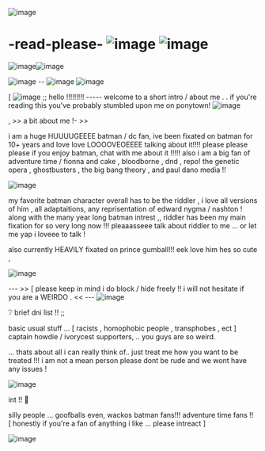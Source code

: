    ![image](https://github.com/user-attachments/assets/90f4678e-7938-49e3-afe9-b0f39c97a0f2)   
# -read-please- ![image](https://github.com/user-attachments/assets/b91d63a0-645d-4ae4-9e23-bc54320f2c0d) ![image](https://github.com/user-attachments/assets/17932886-587a-43e1-8503-0b05feea5110)

![image](https://github.com/user-attachments/assets/eff3630f-7e5e-445c-a479-6c44b9037373)![image](https://github.com/user-attachments/assets/eff3630f-7e5e-445c-a479-6c44b9037373)

![image](https://github.com/user-attachments/assets/c9cb586f-2b3d-487f-9e8c-4c4a0684862c)       --      ![image](https://github.com/user-attachments/assets/30e08165-243d-4fd9-969b-ac59f93f1aea)    ![image](https://github.com/user-attachments/assets/f871d01b-7c27-4bfc-adab-23ecda391fcf)




 
 [   ![image](https://github.com/user-attachments/assets/f88b32d4-2945-4871-b93a-e14c0ab6a18e) ;; hello !!!!!!!!!  -----   welcome to a short intro / about me  . . if you're reading this you've probably stumbled upon me on ponytown!   ![image](https://github.com/user-attachments/assets/b25bd93a-43b9-4b9b-8e41-49996554fc32)


   , >>    a bit about me  !- >>




 i am a huge HUUUUGEEEE batman / dc fan, ive been fixated on batman for 10+ years and love love LOOOOVEOEEEE talking about it!!!! please please please if you enjoy batman, chat with me about it !!!!!
   also i am a big fan of adventure time  /  fionna and cake  ,  bloodborne , dnd , repo! the genetic opera , ghostbusters , the big bang theory , and paul dano media !!  



![image](https://github.com/user-attachments/assets/55a48f0e-bf8c-4267-839d-3646d5edbc98)



 my favorite batman character overall has to be the riddler , i love all versions of him , all adaptaitions, any reprisentation of edward nygma / nashton ! along with the many year long batman 
           intrest  ,, riddler has been my main fixation for so very long now !!! pleaaasseee talk about riddler to me ... or let me yap i loveee to talk !


 also currently HEAVILY fixated on prince gumball!!! eek love him hes so cute , 

![image](https://github.com/user-attachments/assets/2dc56142-c1df-42d0-b904-04d32f9698e1)


 --- >> [ please keep in mind i do block / hide freely !! i will not hesitate if you are a WEIRDO . << ---  ![image](https://github.com/user-attachments/assets/dcda3c58-c9e8-4772-b2f9-d3f97892446e)



❔                   brief dni list   !!  ;;

basic usual stuff ... [ racists , homophobic people , transphobes , ect ]
captain howdie / ivorycest supporters, .. you guys are so weird.

  ... thats about all i can really think of.. just treat me how you want to be treated !!! i am not a mean person please dont be rude and we wont have any issues !

![image](https://github.com/user-attachments/assets/47e488a2-5527-410d-afed-ffb58830cf75)


 int !!                      💬

silly people ... goofballs even, wackos 
 batman fans!!! adventure time fans !! [ honestly if you're a fan of anything i like ... please intreact ]


![image](https://github.com/user-attachments/assets/ec7fc8d9-bec5-465f-97ce-9f8a9229ec59)


                                                                   
